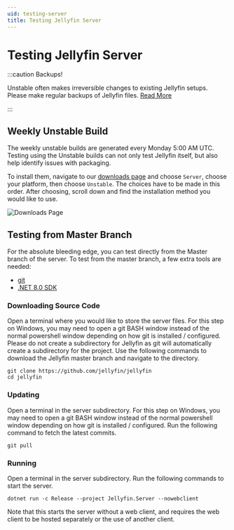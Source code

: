 ```yaml
---
uid: testing-server
title: Testing Jellyfin Server
---
```


# Testing Jellyfin Server

:::caution Backups!

Unstable often makes irreversible changes to existing Jellyfin setups. Please make regular backups of Jellyfin files. [Read More](/docs/general/administration/configuration#server-paths)

:::

## Weekly Unstable Build

The weekly unstable builds are generated every Monday 5:00 AM UTC. Testing using the Unstable builds can not only test Jellyfin itself, but also help identify issues with packaging.

To install them, navigate to our [downloads page](/downloads/server) and choose `Server`, choose your platform, then choose `Unstable`. The choices have to be made in this order. After choosing, scroll down and find the installation method you would like to use.

![Downloads Page](/images/docs/testing/server/weekly-1.png)

## Testing from Master Branch

For the absolute bleeding edge, you can test directly from the Master branch of the server. To test from the master branch, a few extra tools are needed:

- [git](https://git-scm.com/downloads)
- [.NET 8.0 SDK](https://dotnet.microsoft.com/en-us/download/dotnet/8.0)

### Downloading Source Code

Open a terminal where you would like to store the server files. For this step on Windows, you may need to open a git BASH window instead of the normal powershell window depending on how git is installed / configured. Please do not create a subdirectory for Jellyfin as git will automatically create a subdirectory for the project. Use the following commands to download the Jellyfin master branch and navigate to the directory.

```shell
git clone https://github.com/jellyfin/jellyfin
cd jellyfin
```

### Updating

Open a terminal in the server subdirectory. For this step on Windows, you may need to open a git BASH window instead of the normal powershell window depending on how git is installed / configured. Run the following command to fetch the latest commits.

```shell
git pull
```

### Running

Open a terminal in the server subdirectory. Run the following commands to start the server.

```shell
dotnet run -c Release --project Jellyfin.Server --nowebclient
```

Note that this starts the server without a web client, and requires the web client to be hosted separately or the use of another client.

